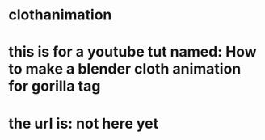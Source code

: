# clothanimation
# this is for a youtube tut named: How to make a blender cloth animation for gorilla tag
# the url is: not here yet
